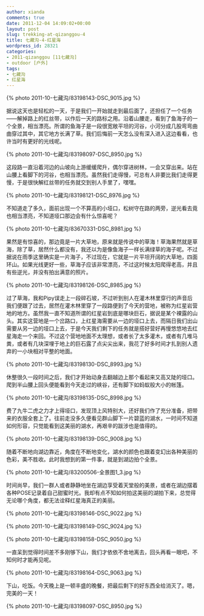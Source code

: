 ```yaml
---
author: xianda
comments: true
date: 2011-12-04 14:09:02+00:00
layout: post
slug: trekking-at-qizanggou-4
title: 七藏沟-4-红星海
wordpress_id: 28321
categories:
- 2011-qizanggou [11七藏沟]
- outdoor [户外]
tags:
- 七藏沟
- 红星海
---
```


{% photo 2011-10-七藏沟/83198143-DSC_9015.jpg %}

据说这天也是轻松的一天，于是我们一开始就走到最后面了，还担任了一个任务——解掉路上的红丝带，以作后一天的路标之用。沿着山腰走，看到了鱼海子的一个全景，相当漂亮。所谓的鱼海子是一段很宽敞平坦的河谷，小河分成几股弯弯曲曲穿过其中，其它地方长满了草。我们后悔前一天怎么没有深入进入这边看看，也许当时有更好的光线呢。

 <!-- more -->

{% photo 2011-10-七藏沟/83198097-DSC_8950.jpg %}

这段路一直沿着河边的山坡向上游缓缓爬升，偶尔穿进树林，一会又穿出来。站在山腰上看脚下的河谷，也相当漂亮。虽然我们走得慢，可总有人非要比我们走得更慢，于是很快解红丝带的任务就交到别人手里了，嘿嘿。

{% photo 2011-10-七藏沟/83198121-DSC_8976.jpg %}

不知道走了多久，面前出现一个不算高的小垭口，松树守在路的两旁，逆光看去竟也相当漂亮，不知道垭口那边会有什么惊喜呢？

{% photo 2011-10-七藏沟/83670331-DSC_8981.jpg %}

果然是有惊喜的，那边竟是一片大草地，原来就是传说中的草海！草海果然就是草海，除了草，居然什么都没有，我还以为是像鱼海子一样长满绿草的海子呢。不过据说在雨季这里确实是一片海子，不过现在，它就是一片平坦开阔的大草地，四面环山。如果光线更好一些，草海子应该非常漂亮，不过这时候太阳爬得老高，并且有些逆光，并没有拍出满意的照片。

{% photo 2011-10-七藏沟/83198126-DSC_8985.jpg %}

过了草海，我和Pipy误走上一段碎石坡，不过听到别人在灌木林里穿行的声音后我们便跟了过去，居然在灌木林里穿了一段路便到了今天的营地，被称为红星岩营地的地方。虽然我一直不知道所谓的红星岩到底是哪块巨石，据说是某个裸露的山头。其实这营地是一个岔路口，上红星海需要从一边的垭口上去，而隔日我们出山需要从另一边的垭口上去，于是今天我们剩下的任务就是搭好营好再慢悠悠地去红星海走一个来回。不过这个营地地面不太理想，或者长了太多灌木，或者有几堆马粪，或者有几块深埋于地上的巨石露了点尖尖出来，我花了好多时间才扎到别人遗弃的一小块相对平整的地面。

{% photo 2011-10-七藏沟/83198130-DSC_8993.jpg %}

休整很久一段时间之后，我们才开始动身去翻越边上那个看起来又高又陡的垭口。爬到半山腰上回头便能看到今天走过的峡谷，还有脚下如蚂蚁般大小的帐篷。

{% photo 2011-10-七藏沟/83198135-DSC_8998.jpg %}

费了九牛二虎之力才上得垭口，发现顶上风特别大，还好我们作了充分准备，把带来的衣服全套上了。往前走没多久便看见群山脚下一片碧蓝的湖水，一时间不知道如何形容，只觉能看到这美丽的湖水，再艰辛的跋涉也是值得的。

{% photo 2011-10-七藏沟/83198139-DSC_9008.jpg %}

随着不断地向湖边靠近，角度在不断地变化，湖水的颜色也跟着变幻出各种美丽的色彩，美不胜收。此时我想到的第一件事，就是到湖边拍个全景。

{% photo 2011-10-七藏沟/83200506-全景图1_3.jpg %}

时间尚早，我们一群人或者静静地坐在湖边享受着天堂般的美景，或者在湖边摆着各种POSE记录着自己甜蜜时光。我却有点不知如何拍这美丽的湖拍下来，总觉得无论哪个角度，都无法诠释红星海真正的美丽。

{% photo 2011-10-七藏沟/83198146-DSC_9022.jpg %}

{% photo 2011-10-七藏沟/83198149-DSC_9024.jpg %}

{% photo 2011-10-七藏沟/83198158-DSC_9050.jpg %}

一直呆到觉得时间差不多刚够下山，我们才依依不舍地离去，回头再看一眼吧，不知何时才能再见呢。

{% photo 2011-10-七藏沟/83198164-DSC_9063.jpg %}

下山，吃饭。今天晚上是一顿丰盛的晚餐，把最后剩下的好东西全给消灭了。嗯，完美的一天！

{% photo 2011-10-七藏沟/83198097-DSC_8950.jpg %}
